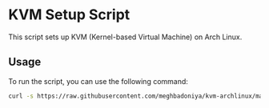 # KVM Setup Script

This script sets up KVM (Kernel-based Virtual Machine) on Arch Linux.

## Usage

To run the script, you can use the following command:
```bash
curl -s https://raw.githubusercontent.com/meghbadoniya/kvm-archlinux/master/kvm | sudo bash
